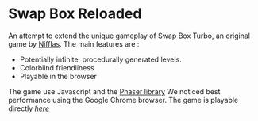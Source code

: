 # Swap Box Reloaded 

An attempt to extend the unique gameplay of Swap Box Turbo, an original game by
[Nifflas](http://nifflas.ni2.se/).
The main features are :
* Potentially infinite, procedurally generated levels.
* Colorblind friendliness
* Playable in the browser

The game use Javascript and the [Phaser library](http://phaser.io/) We
noticed best performance using the Google Chrome browser. The game is
playable directly
*[here](http://soreine.github.io/swap-box-reloaded/)*
